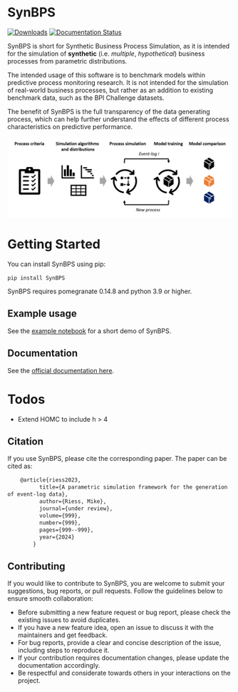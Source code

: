 # SynBPS
[![Downloads](https://static.pepy.tech/badge/synbps)](https://pepy.tech/project/synbps) [![Documentation Status](https://readthedocs.org/projects/synbps/badge/?version=latest)](https://synbps.readthedocs.io/en/latest/?badge=latest)

SynBPS is short for Synthetic Business Process Simulation, as it is intended for the simulation of **synthetic** (i.e. *multiple*, *hypothetical*) business processes from parametric distributions.

The intended usage of this software is to benchmark models within predictive process monitoring research. It is not intended for the simulation of real-world business processes, but rather as an addition to existing benchmark data, such as the BPI Challenge datasets. 

The benefit of SynBPS is the full transparency of the data generating process, which can help further understand the effects of different process characteristics on predictive performance. 

![header image](https://github.com/Mikeriess/SynBPS/blob/main/docs/illustration.png)

# Getting Started
You can install SynBPS using pip:

    pip install SynBPS

SynBPS requires pomegranate 0.14.8 and python 3.9 or higher.

## Example usage
See the [example notebook](https://github.com/Mikeriess/SynBPS/blob/main/tests/test_pypi.ipynb) for a short demo of SynBPS.

## Documentation
See the [official documentation here](https://synbps.readthedocs.io/en/latest/).

# Todos
- Extend HOMC to include h > 4

## Citation
If you use SynBPS, please cite the corresponding paper. The paper can be cited as:

```
	@article{riess2023,
		  title={A parametric simulation framework for the generation of event-log data},
		  author={Riess, Mike},
		  journal={under review},
		  volume={999},
		  number={999},
		  pages={999--999},
		  year={2024}
		}
```

## Contributing
If you would like to contribute to SynBPS, you are welcome to submit your suggestions, bug reports, or pull requests. Follow the guidelines below to ensure smooth collaboration:

- Before submitting a new feature request or bug report, please check the existing issues to avoid duplicates.
- If you have a new feature idea, open an issue to discuss it with the maintainers and get feedback.
- For bug reports, provide a clear and concise description of the issue, including steps to reproduce it.
- If your contribution requires documentation changes, please update the documentation accordingly.
- Be respectful and considerate towards others in your interactions on the project.

